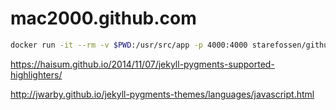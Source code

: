 # mac2000.github.com

```bash
docker run -it --rm -v $PWD:/usr/src/app -p 4000:4000 starefossen/github-pages
```

https://haisum.github.io/2014/11/07/jekyll-pygments-supported-highlighters/

http://jwarby.github.io/jekyll-pygments-themes/languages/javascript.html
